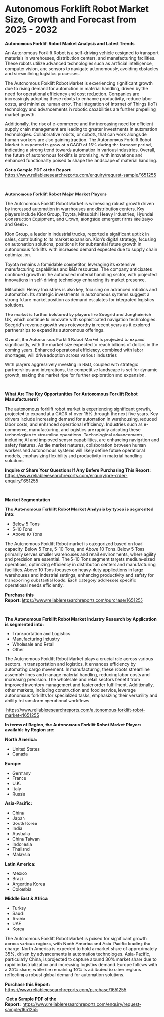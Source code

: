 <p><h1>Autonomous Forklift Robot Market Size, Growth and Forecast from 2025 - 2032</h1></p><p><strong>Autonomous Forklift Robot Market Analysis and Latest Trends</strong></p>
<p><p>An Autonomous Forklift Robot is a self-driving vehicle designed to transport materials in warehouses, distribution centers, and manufacturing facilities. These robots utilize advanced technologies such as artificial intelligence, computer vision, and sensors to navigate autonomously, avoiding obstacles and streamlining logistics processes.</p><p>The Autonomous Forklift Robot Market is experiencing significant growth due to rising demand for automation in material handling, driven by the need for operational efficiency and cost reduction. Companies are increasingly adopting these robots to enhance productivity, reduce labor costs, and minimize human error. The integration of Internet of Things (IoT) technology and advancements in robotic capabilities are further propelling market growth.</p><p>Additionally, the rise of e-commerce and the increasing need for efficient supply chain management are leading to greater investments in automation technologies. Collaborative robots, or cobots, that can work alongside human workers are also gaining traction. The Autonomous Forklift Robot Market is expected to grow at a CAGR of 15% during the forecast period, indicating a strong trend towards automation in various industries. Overall, the future of autonomous forklifts is promising, with innovations and enhanced functionality poised to shape the landscape of material handling.</p></p>
<p><strong>Get a Sample PDF of the Report:&nbsp;</strong> <a href="https://www.reliableresearchreports.com/enquiry/request-sample/1651255?utm_campaign=2740&utm_medium=2&utm_source=Github&utm_content=ia&utm_term=16042025&utm_id=autonomous-forklift-robot">https://www.reliableresearchreports.com/enquiry/request-sample/1651255</a></p>
<p>&nbsp;</p>
<p><strong>Autonomous Forklift Robot Major Market Players</strong></p>
<p><p>The Autonomous Forklift Robot Market is witnessing robust growth driven by increased automation in warehouses and distribution centers. Key players include Kion Group, Toyota, Mitsubishi Heavy Industries, Hyundai Construction Equipment, and Crown, alongside emergent firms like Balyo and Geek+.</p><p>Kion Group, a leader in industrial trucks, reported a significant uptick in sales, contributing to its market expansion. Kion’s digital strategy, focusing on automation solutions, positions it for substantial future growth in autonomous forklifts, with increased demand expected due to supply chain optimization.</p><p>Toyota remains a formidable competitor, leveraging its extensive manufacturing capabilities and R&D resources. The company anticipates continued growth in the automated material handling sector, with projected innovations in self-driving technology enhancing its market presence.</p><p>Mitsubishi Heavy Industries is also key, focusing on advanced robotics and automation. Its strategic investments in autonomous systems suggest a strong future market position as demand escalates for integrated logistics solutions.</p><p>The market is further bolstered by players like Seegrid and Jungheinrich UK, which continue to innovate with sophisticated navigation technologies. Seegrid's revenue growth was noteworthy in recent years as it explored partnerships to expand its autonomous offerings.</p><p>Overall, the Autonomous Forklift Robot Market is projected to expand significantly, with the market size expected to reach billions of dollars in the coming years. Enhanced operational efficiency, combined with labor shortages, will drive adoption across various industries.</p><p>With players aggressively investing in R&D, coupled with strategic partnerships and integrations, the competitive landscape is set for dynamic growth, making the market ripe for further exploration and expansion.</p></p>
<p>&nbsp;</p>
<p><strong>What Are The Key Opportunities For Autonomous Forklift Robot Manufacturers?</strong></p>
<p><p>The autonomous forklift robot market is experiencing significant growth, projected to expand at a CAGR of over 15% through the next five years. Key drivers include increasing demand for automation in warehousing, reduced labor costs, and enhanced operational efficiency. Industries such as e-commerce, manufacturing, and logistics are rapidly adopting these technologies to streamline operations. Technological advancements, including AI and improved sensor capabilities, are enhancing navigation and safety features. As the market matures, collaboration between human workers and autonomous systems will likely define future operational models, emphasizing flexibility and productivity in material handling solutions.</p></p>
<p><strong>Inquire or Share Your Questions If Any Before Purchasing This Report:</strong> <a href="https://www.reliableresearchreports.com/enquiry/pre-order-enquiry/1651255?utm_campaign=2740&utm_medium=2&utm_source=Github&utm_content=ia&utm_term=16042025&utm_id=autonomous-forklift-robot">https://www.reliableresearchreports.com/enquiry/pre-order-enquiry/1651255</a></p>
<p>&nbsp;</p>
<p><strong>Market Segmentation</strong></p>
<p><strong>The Autonomous Forklift Robot Market Analysis by types is segmented into:</strong></p>
<p><ul><li>Below 5 Tons</li><li>5-10 Tons</li><li>Above 10 Tons</li></ul></p>
<p><p>The Autonomous Forklift Robot market is categorized based on load capacity: Below 5 Tons, 5-10 Tons, and Above 10 Tons. Below 5 Tons primarily serves smaller warehouses and retail environments, where agility and precision are essential. The 5-10 Tons segment targets medium-sized operations, optimizing efficiency in distribution centers and manufacturing facilities. Above 10 Tons focuses on heavy-duty applications in large warehouses and industrial settings, enhancing productivity and safety for transporting substantial loads. Each category addresses specific operational needs efficiently.</p></p>
<p><strong>Purchase this Report:&nbsp;</strong><a href="https://www.reliableresearchreports.com/purchase/1651255?utm_campaign=2740&utm_medium=2&utm_source=Github&utm_content=ia&utm_term=16042025&utm_id=autonomous-forklift-robot">https://www.reliableresearchreports.com/purchase/1651255</a></p>
<p>&nbsp;</p>
<p><strong>The Autonomous Forklift Robot Market Industry Research by Application is segmented into:</strong></p>
<p><ul><li>Transportation and Logistics</li><li>Manufacturing Industry</li><li>Wholesale and Retail</li><li>Other</li></ul></p>
<p><p>The Autonomous Forklift Robot Market plays a crucial role across various sectors. In transportation and logistics, it enhances efficiency by automating cargo movement. In manufacturing, these robots streamline assembly lines and manage material handling, reducing labor costs and increasing precision. The wholesale and retail sectors benefit from improved inventory management and faster order fulfillment. Additionally, other markets, including construction and food service, leverage autonomous forklifts for specialized tasks, emphasizing their versatility and ability to transform operational workflows.</p></p>
<p><a href="https://www.reliableresearchreports.com/autonomous-forklift-robot-market-r1651255?utm_campaign=2740&utm_medium=2&utm_source=Github&utm_content=ia&utm_term=16042025&utm_id=autonomous-forklift-robot">&nbsp;https://www.reliableresearchreports.com/autonomous-forklift-robot-market-r1651255</a></p>
<p><strong>In terms of Region, the Autonomous Forklift Robot Market Players available by Region are:</strong></p>
<p>
    <p> <strong> North America: </strong>
        <ul>
            <li>United States</li>
            <li>Canada</li>
        </ul>
        </p> 
    <p> <strong> Europe: </strong>
        <ul>
            <li>Germany</li>
            <li>France</li>
            <li>U.K.</li>
            <li>Italy</li>
            <li>Russia</li>
        </ul>
        </p> 
    <p> <strong> Asia-Pacific: </strong>
        <ul>
            <li>China</li>
            <li>Japan</li>
            <li>South Korea</li>
            <li>India</li>
            <li>Australia</li>
            <li>China Taiwan</li>
            <li>Indonesia</li>
            <li>Thailand</li>
            <li>Malaysia</li>
        </ul>
        </p> 
    <p> <strong> Latin America: </strong>
        <ul>
            <li>Mexico</li>
            <li>Brazil</li>
            <li>Argentina Korea</li>
            <li>Colombia</li>
        </ul>
        </p> 
    <p> <strong> Middle East & Africa: </strong>
        <ul>
            <li>Turkey</li>
            <li>Saudi</li>
            <li>Arabia</li>
            <li>UAE</li>
            <li>Korea</li>
        </ul>
    </p>
    </p>
<p><p>The Autonomous Forklift Robot Market is poised for significant growth across various regions, with North America and Asia-Pacific leading the charge. North America is expected to hold a market share of approximately 35%, driven by advancements in automation technologies. Asia-Pacific, particularly China, is projected to capture around 30% market share due to rapid industrialization and increasing logistics demand. Europe follows with a 25% share, while the remaining 10% is attributed to other regions, reflecting a robust global demand for automation solutions.</p></p>
<p><strong>Purchase this Report: </strong><a href="https://www.reliableresearchreports.com/purchase/1651255?utm_campaign=2740&utm_medium=2&utm_source=Github&utm_content=ia&utm_term=16042025&utm_id=autonomous-forklift-robot">https://www.reliableresearchreports.com/purchase/1651255</a></p>
<p>&nbsp;<strong>Get a Sample PDF of the Report:&nbsp;&nbsp;</strong><a href="https://www.reliableresearchreports.com/enquiry/request-sample/1651255?utm_campaign=2740&utm_medium=2&utm_source=Github&utm_content=ia&utm_term=16042025&utm_id=autonomous-forklift-robot">https://www.reliableresearchreports.com/enquiry/request-sample/1651255</a></p>
<p><strong></strong></p>
<p><p></p><p></p><p></p></p>